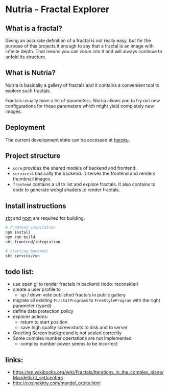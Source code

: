 # Nutria - Fractal Explorer
## What is a fractal?
Giving an accurate definition of a fractal is not really easy, but for the purpose of this projects it enough to say that a fractal is an image with infinite depth.
That means you can zoom into it and will always continue to unfold its structure.

## What is Nutria?
Nutria is basically a gallery of fractals and it contains a convenient tool to explore such fractals.

Fractals usually have a lot of parameters. Nutria allows you to try out new configurations for these parameters which might yield completely new images.

## Deployment

The current development state can be accessed at [heroku](http://nutria-explorer.herokuapp.com).

## Project structure
- `core` provides the shared models of backend and frontend.
- `service` is basically the backend. It serves the frontend and renders thumbnail images.
- `frontend` contains a UI to list and explore fractals. 
It also contains to code to generate webgl shaders to render fractals.

## Install instructions
[sbt](http://www.scala-sbt.org/) and [npm](https://www.npmjs.com/) are required for building.

```bash
# frontend compilation
npm install
npm run build
sbt frontend/integration

# starting backend:
sbt service/run
```

## todo list:
 - use open gl to render fractals in backend (todo: reconsider)
 - create a user profile to
   - up / down vote published fractals in public gallery
 - migrate all existing `FractalProgram`s to `FreeStyleProgram` with the right parameter (typed)
 - define data protection policy 
 - explorer actions:
    - return to start position
    - save high quality screenshots to disk and to server
 - Greeting Screen background is not scaled correctly
 - Some complex number opertations are not implemented
    - complex number power seems to be incorrect
    

## links:
- https://en.wikibooks.org/wiki/Fractals/Iterations_in_the_complex_plane/Mandelbrot_set/centers
- http://cosinekitty.com/mandel_orbits.html
